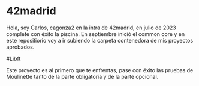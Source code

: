 # 42madrid

Hola, soy Carlos, cagonza2 en la intra de 42madrid, en julio de 2023 complete con éxito la piscina.
En septiembre inició el common core y en este repositiorio voy a ir subiendo la carpeta contenedora de mis proyectos aprobados.

#Libft

Este proyecto es al primero que te enfrentas, pase con éxito las pruebas de Moulinette tanto de la parte obligatoria y de la parte opcional.
